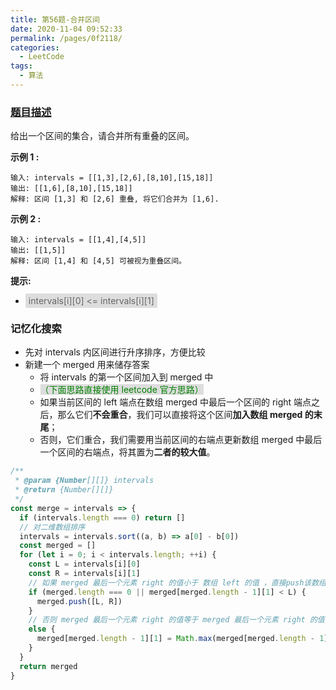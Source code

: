 ```yaml
---
title: 第56题-合并区间
date: 2020-11-04 09:52:33
permalink: /pages/0f2118/
categories:
  - LeetCode
tags:
  - 算法
---
```


### [题目描述](https://leetcode-cn.com/problems/merge-intervals/submissions/)

给出一个区间的集合，请合并所有重叠的区间。

**示例 1 :**

```
输入: intervals = [[1,3],[2,6],[8,10],[15,18]]
输出: [[1,6],[8,10],[15,18]]
解释: 区间 [1,3] 和 [2,6] 重叠, 将它们合并为 [1,6].
```

<!-- more -->

**示例 2 :**

```
输入: intervals = [[1,4],[4,5]]
输出: [[1,5]]
解释: 区间 [1,4] 和 [4,5] 可被视为重叠区间。
```

**提示:**

- <span style="background: #ddd; color: #666; padding: 3px 5px; border-radius: 2px;">intervals[i][0] <= intervals[i][1]</span>

### 记忆化搜索

- 先对 intervals 内区间进行升序排序，方便比较
- 新建一个 merged 用来储存答案
  - 将 intervals 的第一个区间加入到 merged 中
  - <span style="background: #ddd;color: green">（下面思路直接使用 leetcode 官方思路）</span>
  - 如果当前区间的 left 端点在数组 merged 中最后一个区间的 right 端点之后，那么它们**不会重合**，我们可以直接将这个区间**加入数组 merged 的末尾**；
  - 否则，它们重合，我们需要用当前区间的右端点更新数组 merged 中最后一个区间的右端点，将其置为**二者的较大值**。

```JavaScript
/**
 * @param {Number[][]} intervals
 * @return {Number[][]}
 */
const merge = intervals => {
  if (intervals.length === 0) return []
  // 对二维数组排序
  intervals = intervals.sort((a, b) => a[0] - b[0])
  const merged = []
  for (let i = 0; i < intervals.length; ++i) {
    const L = intervals[i][0]
    const R = intervals[i][1]
    // 如果 merged 最后一个元素 right 的值小于 数组 left 的值 ，直接push该数组
    if (merged.length === 0 || merged[merged.length - 1][1] < L) {
      merged.push([L, R])
    }
    // 否则 merged 最后一个元素 right 的值等于 merged 最后一个元素 right 的值与数组的 right 的最大值
    else {
      merged[merged.length - 1][1] = Math.max(merged[merged.length - 1][1], R)
    }
  }
  return merged
}
```
